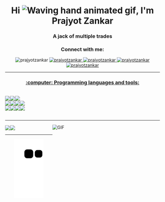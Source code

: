 
  

<h1 align="center">Hi <img src="https://raw.githubusercontent.com/nixin72/nixin72/master/wave.gif" 
         alt="Waving hand animated gif"
         height="45"
         width="45" />, I'm Prajyot Zankar</h1>
<h3 align="center">A jack of multiple trades</h3>




<h3 align="center">Connect with me:</h3>
<p align="center">
<img src="https://komarev.com/ghpvc/?username=prajyotzankar&label=Profile%20views&color=0e75b6&style=flat" alt="prajyotzankar" /> 

<a href="https://www.linkedin.com/in/prajyotzankar/" html target="_blank" rel="noopener noreferrer"> 
  <img src="https://img.shields.io/badge/LinkedIn-Profile-0179b6?style=flat&logo=linkedin" alt="prajyotzankar" /> 

<a href="https://www.codewars.com/users/prajyotzankar" html target="_blank" rel="noopener noreferrer"> 
  <img src="https://img.shields.io/badge/Codewars-Profile-b1361e?style=flat&logo=codewars" alt="prajyotzankar" />

<a href="https://leetcode.com/zankarprajyot/" html target="_blank" rel="noopener noreferrer"> 
  <img src="https://img.shields.io/badge/LeetCode-Profile-f89f1b?style=flat&logo=leetcode" alt="prajyotzankar" />

<a href="mailto:zankarprajyotsushil@gmail.com" html target="_blank" rel="noopener noreferrer"> 
  <img src="https://img.shields.io/badge/Gmail-Email-d14836?style=flat&logo=gmail" alt="prajyotzankar" />

</p>

---

<h3 align="center">:computer: Programming languages and tools:</h3><br>
<div align="center" style="display:flex">
  <img src="https://img.shields.io/badge/HTML5-E34F26?style=for-the-badge&logo=html5&logoColor=white"/>
  <img src="https://img.shields.io/badge/CSS3-1572B6?style=for-the-badge&logo=css3&logoColor=white"/>
  <img src="https://img.shields.io/badge/JavaScript-F7DF1E?style=for-the-badge&logo=javascript&logoColor=black"/>
</div>
<div align="center" style="display:flex">
  <img src="https://img.shields.io/badge/React-20232A?style=for-the-badge&logo=react&logoColor=61DAFB"/>
  <img src="https://img.shields.io/badge/Node.js-339933?style=for-the-badge&logo=nodedotjs&logoColor=white"/>
  <img src="https://img.shields.io/badge/Express.js-000000?style=for-the-badge&logo=express&logoColor=white"/>
  <img src="https://img.shields.io/badge/mongodb-CB3837?style=for-the-badge&logo=mongodb&logoColor=white"/>
</div>
 
<div align="center" style="display:flex">
  <img src="https://img.shields.io/badge/Java-ED8B00?style=for-the-badge&logo=java&logoColor=white"/>
  <img src="https://img.shields.io/badge/c++-5E5C5C?style=for-the-badge&logo=c++&logoColor=white"/>
  <img src="https://img.shields.io/badge/python-0095D5?&style=for-the-badge&logo=python&logoColor=white"/>
  <img src="https://img.shields.io/badge/django-000000?style=for-the-badge&logo=django&logoColor=white"/>
</div>
  
<br>
  
 ---
<img align="right" alt="GIF" src="https://media.giphy.com/media/qgQUggAC3Pfv687qPC/giphy.gif" height="250" width="350"/>
  
<div align="left" style="display:flex">  
  <a href="https://github.com/prajyotzankar">
    <img align="center" src="https://github-readme-stats.vercel.app/api?username=prajyotzankar&show_icons=true&hide_border=true&theme=github_dark"/>
  </a>
  <a href="https://github.com/prajyotzankar">
    <img align="center" height="195px" src="https://github-readme-stats.vercel.app/api/top-langs/?username=prajyotzankar&theme=github_dark&hide_langs_below=0&hide_border=true" />
  </a>
</div>

---
<p align="center">
  <img src="https://github.com/prajyotzankar/prajyotzankar/raw/output/github-contribution-grid-snake.svg" alt="snake"></center>
</p>

